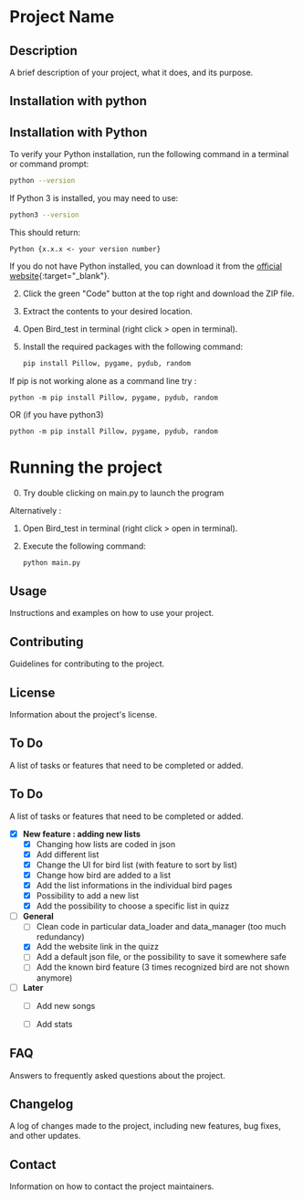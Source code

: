 # Project Name

## Description
A brief description of your project, what it does, and its purpose.

## Installation with python

## Installation with Python

To verify your Python installation, run the following command in a terminal or command prompt:
```sh
python --version
```
If Python 3 is installed, you may need to use:
```sh
python3 --version
```
This should return:
```
Python {x.x.x <- your version number}
```

If you do not have Python installed, you can download it from the [official website](https://www.python.org/downloads/){:target="_blank"}.

2. Click the green "Code" button at the top right and download the ZIP file.

3. Extract the contents to your desired location.

4. Open Bird_test in terminal (right click > open in terminal).

5. Install the required packages with the following command:
    ```sh
    pip install Pillow, pygame, pydub, random
    ```
If pip is not working alone as a command line try :

    python -m pip install Pillow, pygame, pydub, random
    
OR (if you have python3)

    python -m pip install Pillow, pygame, pydub, random

# Running the project

0. Try double clicking on main.py to launch the program

Alternatively : 

1. Open Bird_test in terminal (right click > open in terminal).

2. Execute the following command:
    ```sh
    python main.py
    ```

## Usage
Instructions and examples on how to use your project.

## Contributing
Guidelines for contributing to the project.

## License
Information about the project's license.

## To Do
A list of tasks or features that need to be completed or added.

## To Do
A list of tasks or features that need to be completed or added.

- [x] **New feature : adding new lists**
    - [x] Changing how lists are coded in json
    - [x] Add different list
    - [x] Change the UI for bird list (with feature to sort by list)
    - [x] Change how bird are added to a list
    - [x] Add the list informations in the individual bird pages
    - [x] Possibility to add a new list
    - [x] Add the possibility to choose a specific list in quizz

- [ ] **General**
    - [ ] Clean code in particular data_loader and data_manager (too much redundancy)
    - [x] Add the website link in the quizz
    - [ ] Add a default json file, or the possibility to save it somewhere safe
    - [ ] Add the known bird feature (3 times recognized bird are not shown anymore)

- [ ] **Later**
    - [ ] Add new songs
    - [ ] Add stats


## FAQ
Answers to frequently asked questions about the project.

## Changelog
A log of changes made to the project, including new features, bug fixes, and other updates.

## Contact
Information on how to contact the project maintainers.
